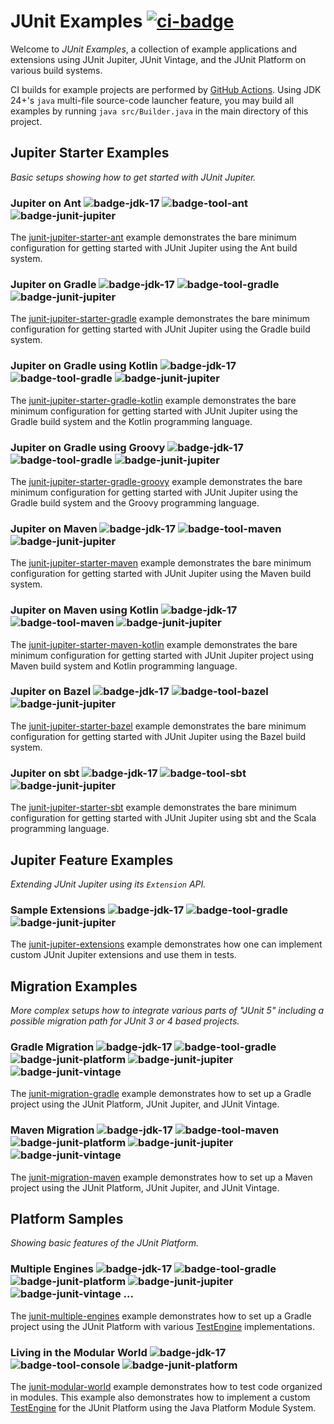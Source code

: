 # JUnit Examples [![ci-badge]][ci-actions]

Welcome to _JUnit Examples_, a collection of example applications and extensions
using JUnit Jupiter, JUnit Vintage, and the JUnit Platform on various build systems.

CI builds for example projects are performed by [GitHub Actions][ci-actions]. Using JDK 24+'s
`java` multi-file source-code launcher feature, you may build all examples by running
`java src/Builder.java` in the main directory of this project.

## Jupiter Starter Examples

_Basic setups showing how to get started with JUnit Jupiter._

### Jupiter on Ant ![badge-jdk-17] ![badge-tool-ant] ![badge-junit-jupiter]

The [junit-jupiter-starter-ant] example demonstrates the bare minimum configuration for
getting started with JUnit Jupiter using the Ant build system.

### Jupiter on Gradle ![badge-jdk-17] ![badge-tool-gradle] ![badge-junit-jupiter]

The [junit-jupiter-starter-gradle] example demonstrates the bare minimum configuration for
getting started with JUnit Jupiter using the Gradle build system.

### Jupiter on Gradle using Kotlin ![badge-jdk-17] ![badge-tool-gradle] ![badge-junit-jupiter]

The [junit-jupiter-starter-gradle-kotlin] example demonstrates the bare minimum
configuration for getting started with JUnit Jupiter using the Gradle build system and the
Kotlin programming language.

### Jupiter on Gradle using Groovy ![badge-jdk-17] ![badge-tool-gradle] ![badge-junit-jupiter]

The [junit-jupiter-starter-gradle-groovy] example demonstrates the bare minimum
configuration for getting started with JUnit Jupiter using the Gradle build system and the
Groovy programming language.

### Jupiter on Maven ![badge-jdk-17] ![badge-tool-maven] ![badge-junit-jupiter]

The [junit-jupiter-starter-maven] example demonstrates the bare minimum configuration for
getting started with JUnit Jupiter using the Maven build system.

### Jupiter on Maven using Kotlin ![badge-jdk-17] ![badge-tool-maven] ![badge-junit-jupiter]

The [junit-jupiter-starter-maven-kotlin] example demonstrates the bare minimum configuration for
getting started with JUnit Jupiter project using Maven build system and Kotlin programming language.

### Jupiter on Bazel ![badge-jdk-17] ![badge-tool-bazel] ![badge-junit-jupiter]

The [junit-jupiter-starter-bazel] example demonstrates the bare minimum configuration for
getting started with JUnit Jupiter using the Bazel build system.

### Jupiter on sbt ![badge-jdk-17] ![badge-tool-sbt] ![badge-junit-jupiter]

The [junit-jupiter-starter-sbt] example demonstrates the bare minimum configuration for
getting started with JUnit Jupiter using sbt and the Scala programming language.

## Jupiter Feature Examples

_Extending JUnit Jupiter using its `Extension` API._

### Sample Extensions ![badge-jdk-17] ![badge-tool-gradle] ![badge-junit-jupiter]

The [junit-jupiter-extensions] example demonstrates how one can implement custom
JUnit Jupiter extensions and use them in tests.


## Migration Examples

_More complex setups how to integrate various parts of "JUnit 5" including a
possible migration path for JUnit 3 or 4 based projects._

### Gradle Migration ![badge-jdk-17] ![badge-tool-gradle] ![badge-junit-platform] ![badge-junit-jupiter] ![badge-junit-vintage]

The [junit-migration-gradle] example demonstrates how to set up a Gradle project
using the JUnit Platform, JUnit Jupiter, and JUnit Vintage.

### Maven Migration ![badge-jdk-17] ![badge-tool-maven] ![badge-junit-platform] ![badge-junit-jupiter] ![badge-junit-vintage]

The [junit-migration-maven] example demonstrates how to set up a Maven project
using the JUnit Platform, JUnit Jupiter, and JUnit Vintage.


## Platform Samples
_Showing basic features of the JUnit Platform._

### Multiple Engines ![badge-jdk-17] ![badge-tool-gradle] ![badge-junit-platform] ![badge-junit-jupiter] ![badge-junit-vintage] ...

The [junit-multiple-engines] example demonstrates how to set up a Gradle project
using the JUnit Platform with various [TestEngine][guide-custom-engine] implementations.

### Living in the Modular World ![badge-jdk-17] ![badge-tool-console] ![badge-junit-platform]

The [junit-modular-world] example demonstrates how to test code organized in modules.
This example also demonstrates how to implement a custom [TestEngine][guide-custom-engine]
for the JUnit Platform using the Java Platform Module System.

[junit-jupiter-extensions]: junit-jupiter-extensions
[junit-jupiter-starter-ant]: junit-jupiter-starter-ant
[junit-jupiter-starter-gradle]: junit-jupiter-starter-gradle
[junit-jupiter-starter-gradle-groovy]: junit-jupiter-starter-gradle-groovy
[junit-jupiter-starter-gradle-kotlin]: junit-jupiter-starter-gradle-kotlin
[junit-jupiter-starter-maven]: junit-jupiter-starter-maven
[junit-jupiter-starter-maven-kotlin]: junit-jupiter-starter-maven-kotlin
[junit-jupiter-starter-bazel]: junit-jupiter-starter-bazel
[junit-jupiter-starter-sbt]: junit-jupiter-starter-sbt
[junit-migration-gradle]: junit-migration-gradle
[junit-migration-maven]: junit-migration-maven
[junit-multiple-engines]: junit-multiple-engines
[junit-modular-world]: junit-modular-world

[badge-jdk-17]: https://img.shields.io/badge/jdk-17-orange.svg "JDK-17"
[badge-tool-ant]: https://img.shields.io/badge/tool-ant-aa167e.svg "Ant"
[badge-tool-gradle]: https://img.shields.io/badge/tool-gradle-209bc4.svg "Gradle wrapper included"
[badge-tool-maven]: https://img.shields.io/badge/tool-maven-0440af.svg "Maven wrapper included"
[badge-tool-bazel]: https://img.shields.io/badge/tool-bazel-43a047.svg "Bazel"
[badge-tool-sbt]: https://img.shields.io/badge/tool-sbt-4A34BC.svg "SBT"
[badge-tool-console]: https://img.shields.io/badge/tool-console-022077.svg "Command line tools"
[badge-junit-platform]: https://img.shields.io/badge/junit-platform-brightgreen.svg "JUnit Platform"
[badge-junit-jupiter]: https://img.shields.io/badge/junit-jupiter-green.svg "JUnit Jupiter Engine"
[badge-junit-vintage]: https://img.shields.io/badge/junit-vintage-yellowgreen.svg "JUnit Vintage Engine"

[ci-badge]:https://github.com/junit-team/junit-examples/workflows/Build%20all%20examples/badge.svg "CI build status"
[ci-actions]: https://github.com/junit-team/junit-examples/actions

[guide-custom-engine]: https://docs.junit.org/current/user-guide/#launcher-api-engines-custom "Plugging in Your Own Test Engine"
